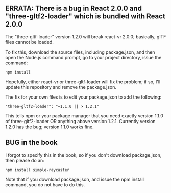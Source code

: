 
## ERRATA: There is a bug in React 2.0.0 and "three-gltf2-loader" which is bundled with React 2.0.0

The "three-gltf-loader" version 1.2.0 will break react-vr 2.0.0; basically, glTF files cannot be loaded.

To fix this, download the source files, including package.json, and then open the Node.js command prompt, go to your project directory, issue the command: 

```npm install```

Hopefully, either react-vr or three-gltf-loader will fix the problem; if so, I'll update this repository and remove the package.json.

The fix for your own files is to edit your package.json to add the following:

```"three-gltf2-loader": "=1.1.0 || > 1.2.1"```

This tells npm or your package manager that you need exactly version 1.1.0 of three-gltf2-loader OR anything above version 1.2.1. Currently version 1.2.0 has the bug; version 1.1.0 works fine. 

## BUG in the book

I forgot to specify this in the book, so if you don't download package.json, then please do an:

```npm install simple-raycaster```

Note that if you download package.json, and issue the npm install command, you do not have to do this.
